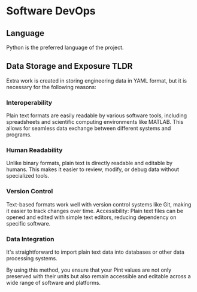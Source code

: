 # Software DevOps

## Language
Python is the preferred language of the project.

## Data Storage and Exposure TLDR
Extra work is created in storing engineering data in YAML format, but it is necessary for the following reasons:

### Interoperability
Plain text formats are easily readable by various software tools, including spreadsheets and scientific computing environments like MATLAB. This allows for seamless data exchange between different systems and programs.

### Human Readability
Unlike binary formats, plain text is directly readable and editable by humans. This makes it easier to review, modify, or debug data without specialized tools.

### Version Control
Text-based formats work well with version control systems like Git, making it easier to track changes over time.
Accessibility: Plain text files can be opened and edited with simple text editors, reducing dependency on specific software.

### Data Integration
It's straightforward to import plain text data into databases or other data processing systems.

By using this method, you ensure that your Pint values are not only preserved with their units but also remain accessible and editable across a wide range of software and platforms.
